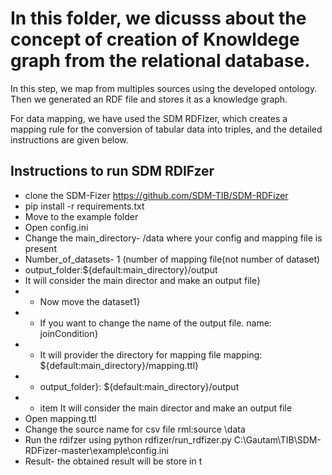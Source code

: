 # In this folder, we dicusss about the concept of creation of Knowldege graph from the relational database. 

In this step, we map from multiples sources using the developed ontology. Then we generated an RDF file and stores it as a knowledge graph.

For data mapping, we have used the SDM RDFIzer, which creates a mapping rule for the conversion of tabular data into triples, and the detailed instructions are given below.

## Instructions to run SDM RDIFzer

- clone the SDM-Fizer https://github.com/SDM-TIB/SDM-RDFizer
- pip install -r requirements.txt
- Move to the example folder
- Open config.ini
- Change the main_directory- /data where your config and mapping file is present
- Number\_of_datasets- 1 (number of mapping file(not number of dataset)
- output\_folder:\${default:main_directory}/output
- It will consider the main director and make an output file}
- - Now move the dataset1}
- - If you want to change the name of the output file. name: joinCondition}
- - It will provider the directory for mapping file mapping: \${default:main\_directory}/mapping.ttl}
- - output_folder}: \${default:main\_directory}/output
- - item It will consider the main director and make an output file
- Open mapping.ttl
- Change the source name for csv file   rml:source \data
- Run the rdifzer using python rdfizer/run\_rdfizer.py C:\Gautam\TIB\SDM-RDFizer-master\example\config.ini
- Result- the obtained result will be store in t

